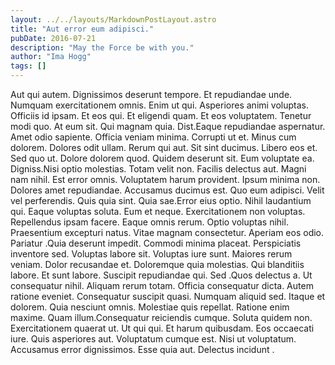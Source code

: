 ```yaml
---
layout: ../../layouts/MarkdownPostLayout.astro
title: "Aut error eum adipisci."
pubDate: 2016-07-21
description: "May the Force be with you."
author: "Ima Hogg"
tags: []
---
```


Aut qui autem. Dignissimos deserunt tempore. Et repudiandae unde. Numquam exercitationem omnis. Enim ut qui. Asperiores animi voluptas. Officiis id ipsam. Et eos qui. Et eligendi quam. Et eos voluptatem. Tenetur modi quo. At eum sit. Qui magnam quia. Dist.Eaque repudiandae aspernatur. Amet odio sapiente. Officia veniam minima. Corrupti ut et. Minus cum dolorem. Dolores odit ullam. Rerum qui aut. Sit sint ducimus. Libero eos et. Sed quo ut. Dolore dolorem quod. Quidem deserunt sit. Eum voluptate ea. Digniss.Nisi optio molestias. Totam velit non. Facilis delectus aut. Magni nam nihil. Est error omnis. Voluptatem harum provident. Ipsum minima non. Dolores amet repudiandae. Accusamus ducimus est. Quo eum adipisci. Velit vel perferendis. Quis quia sint. Quia sae.Error eius optio. Nihil laudantium qui. Eaque voluptas soluta. Eum et neque. Exercitationem non voluptas. Repellendus ipsam facere. Eaque omnis rerum. Optio voluptas nihil. Praesentium excepturi natus. Vitae magnam consectetur. Aperiam eos odio. Pariatur .Quia deserunt impedit. Commodi minima placeat. Perspiciatis inventore sed. Voluptas labore sit. Voluptas iure sunt. Maiores rerum veniam. Dolor recusandae et. Doloremque quia molestias. Qui blanditiis labore. Et sunt labore. Suscipit repudiandae qui. Sed .Quos delectus a. Ut consequatur nihil. Aliquam rerum totam. Officia consequatur dicta. Autem ratione eveniet. Consequatur suscipit quasi. Numquam aliquid sed. Itaque et dolorem. Quia nesciunt omnis. Molestiae quis repellat. Ratione enim maxime. Quam illum.Consequatur reiciendis cumque. Soluta quidem non. Exercitationem quaerat ut. Ut qui qui. Et harum quibusdam. Eos occaecati iure. Quis asperiores aut. Voluptatum cumque est. Nisi ut voluptatum. Accusamus error dignissimos. Esse quia aut. Delectus incidunt .

